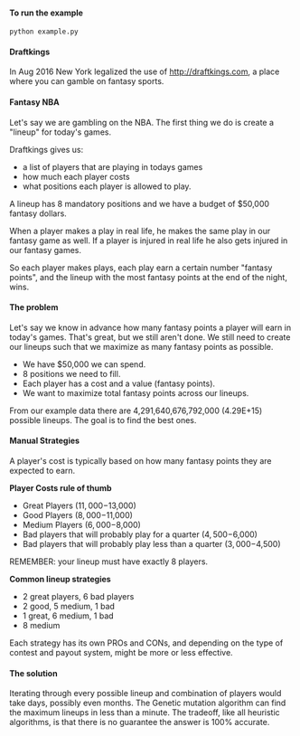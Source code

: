 #### To run the example

```
python example.py
```


#### Draftkings

In Aug 2016 New York legalized the use of http://draftkings.com, a place where you can gamble on fantasy sports.


#### Fantasy NBA

Let's say we are gambling on the NBA.
The first thing we do is create a "lineup" for today's games.

Draftkings gives us:
 - a list of players that are playing in todays games
 - how much each player costs
 - what positions each player is allowed to play.

A lineup has 8 mandatory positions and we have a budget of $50,000 fantasy dollars.

When a player makes a play in real life, he makes the same play in our fantasy game as well. If a player is injured in real life he also gets injured in our fantasy games.

So each player makes plays, each play earn a certain number "fantasy points", and the lineup with the most fantasy points at the end of the night, wins.


#### The problem

Let's say we know in advance how many fantasy points a player will earn in today's games. That's great, but we still aren't done.
We still need to create our lineups such that we maximize as many fantasy points as possible.

 - We have $50,000 we can spend.
 - 8 positions we need to fill.
 - Each player has a cost and a value (fantasy points).
 - We want to maximize total fantasy points across our lineups.

From our example data there are 4,291,640,676,792,000 (4.29E+15) possible lineups. The goal is to find the best ones.

#### Manual Strategies

A player's cost is typically based on how many fantasy points they are expected to earn.

**Player Costs rule of thumb**
 - Great Players ($11,000-$13,000)
 - Good Players ($8,000-$11,000)
 - Medium Players ($6,000-$8,000)
 - Bad players that will probably play for a quarter ($4,500-$6,000)
 - Bad players that will probably play less than a quarter ($3,000-$4,500)

REMEMBER: your lineup must have exactly 8 players.

**Common lineup strategies**
 - 2 great players, 6 bad players
 - 2 good, 5 medium, 1 bad
 - 1 great, 6 medium, 1 bad
 - 8 medium

Each strategy has its own PROs and CONs, and depending on the type of contest and payout system, might be more or less effective.

#### The solution

Iterating through every possible lineup and combination of players would take days, possibly even months. The Genetic mutation algorithm can find the maximum lineups in less than a minute. The tradeoff, like all heuristic algorithms, is that there is no guarantee the answer is 100% accurate.

